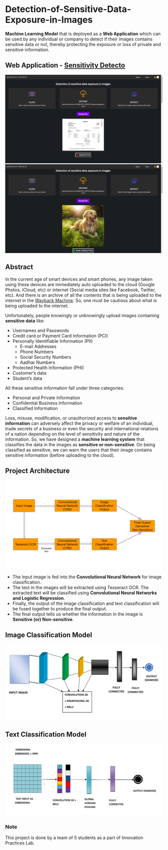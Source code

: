 # Detection-of-Sensitive-Data-Exposure-in-Images
**Machine Learning Model** that is deployed as a **Web Application** which can be used by any individual or company to detect if their images contains sensitive data or not, thereby protecting the exposure or loss of private and sensitive information.

## Web Application - [Sensitivity Detecto](https://sensitivity-detecto.web.app)
![Classified as Sensitive](images/Sensitive.png)
![Classified as Non-sensitive](images/Non-sensitive.png)

## Abstract
In the current age of smart devices and smart phones, any image taken using these devices are immediately auto uploaded to the cloud (Google Photos, iCloud, etc) or internet (Social media sites like Facebook, Twitter, etc). And there is an archive of all the contents that is being uploaded to the internet in the [Wayback Machine](https://web.archive.org/). So, one must be cautious about what is being uploaded to the internet. 

Unfortunately, people knowingly or unknowingly upload images containing **sensitive data** like:
- Usernames and Passwords
- Credit card or Payment Card Information (PCI)
- Personally Identifiable Information (PII)
    - E-mail Addresses
    - Phone Numbers
    - Social Security Numbers
    - Aadhar Numbers
- Protected Health Information (PHI)
- Customer’s data
- Student’s data

All these sensitive information fall under three categories:
- Personal and Private Information
- Confidential Business Information
- Classified Information

Loss, misuse, modification, or unauthorized access to **sensitive information** can adversely affect the privacy or welfare of an individual, trade secrets of a business or even the security and international relations of a nation depending on the level of sensitivity and nature of the information. So, we have designed a **machine learning system** that classifies the data in the images as **sensitive or non-sensitive**. On being classified as sensitive, we can warn the users that their image contains sensitive information (before uploading to the cloud).

## Project Architecture

![Project Architecture](images/ProjectArchitecture.png)

- The input image is fed into the **Convolutional Neural Network** for image classification. 
- The text in the images will be extracted using Tesseract OCR. The extracted text will be classified using **Convolutional Neural Networks and Logistic Regression**. 
- Finally, the output of the image classification and text classification will be fused together to produce the final output. 
- The final output tells us whether the information in the image is **Sensitive (or) Non-sensitive**.


## Image Classification Model
![Image Classification Model](images/image-classification.JPG)

## Text Classification Model
![Text Classification Model](images/text-classification.JPG)

### Note
This project is done by a team of 5 students as a part of Innovation Practices Lab. 
